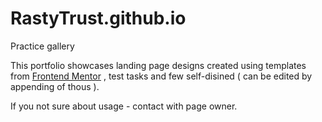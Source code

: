# RastyTrust.github.io
Practice gallery

This portfolio showcases landing page designs created using templates from [Frontend Mentor](https://www.frontendmentor.io/) , test tasks and few self-disined ( can be edited by appending of thous ).

If you not sure about usage - contact with page owner.
